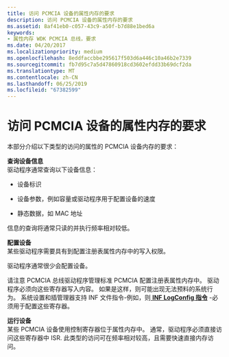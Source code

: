 ```yaml
---
title: 访问 PCMCIA 设备的属性内存的要求
description: 访问 PCMCIA 设备的属性内存的要求
ms.assetid: 8af41eb0-c057-43c9-a50f-b7d88e1bed6a
keywords:
- 属性内存 WDK PCMCIA 总线，要求
ms.date: 04/20/2017
ms.localizationpriority: medium
ms.openlocfilehash: 8eddfaccbbe295617f503d6a446c10a46b2e7339
ms.sourcegitcommit: fb7d95c7a5d47860918cd3602efdd33b69dcf2da
ms.translationtype: MT
ms.contentlocale: zh-CN
ms.lasthandoff: 06/25/2019
ms.locfileid: "67382599"
---
```

# <a name="requirements-for-accessing-attribute-memory-of-a-pcmcia-device"></a>访问 PCMCIA 设备的属性内存的要求





本部分介绍以下类型的访问的属性的 PCMCIA 设备内存的要求：

<a href="" id="query-device-information"></a>**查询设备信息**  
驱动程序通常查询以下设备信息：

-   设备标识

-   设备参数，例如容量或驱动程序用于配置设备的速度

-   静态数据，如 MAC 地址

信息的查询将通常只读的并执行频率相对较低。

<a href="" id="configure-a-device"></a>**配置设备**  
某些驱动程序需要具有到配置注册表属性内存中的写入权限。

驱动程序通常很少会配置设备。

请注意 PCMCIA 总线驱动程序管理标准 PCMCIA 配置注册表属性内存中。 驱动程序必须向这些寄存器写入内容。 如果是这样，则可能出现无法预料的系统行为。 系统设置和插管理器支持 INF 文件指令-例如，则[ **INF LogConfig 指令**](https://docs.microsoft.com/windows-hardware/drivers/install/inf-logconfig-directive) -必须用于配置这些寄存器。

<a href="" id="operate-a-device"></a>**运行设备**  
某些 PCMCIA 设备使用控制寄存器位于属性内存中。 通常，驱动程序必须直接访问这些寄存器中 ISR. 此类型的访问可在频率相对较高，且需要快速直接内存访问。

 

 





